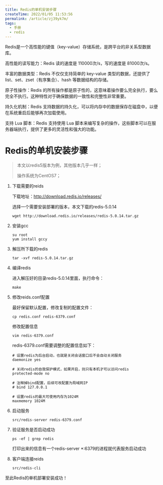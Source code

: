 ```yaml
---
title: Redis的单机安装步骤
createTime: 2022/01/05 11:53:56
permalink: /article/zj39yk7m/
tags:
  - 手册
  - redis
---
```



Redis是一个高性能的键值（key-value）存储系统，是跨平台的非关系型数据库。

高性能的读写能力：Redis 读的速度是 110000次/s，写的速度是 81000次/s。

丰富的数据类型：Redis 不仅仅支持简单的 key-value 类型的数据，还提供了 list、set、zset（有序集合）、hash 等数据结构的存储。

原子性操作：Redis 的所有操作都是原子性的，这意味着操作要么完全执行，要么完全不执行。这种特性对于确保数据的一致性和完整性非常重要。

持久化机制：Redis 支持数据的持久化，可以将内存中的数据保存在磁盘中，以便在系统重启后能够再次加载使用。

支持 Lua 脚本：Redis 支持使用 Lua 脚本来编写复杂的操作，这些脚本可以在服务器端执行，提供了更多的灵活性和强大的功能。

<!-- more -->

# Redis的单机安装步骤

> 本文以redis5版本为例，其他版本几乎一样；
>
> 操作系统为CentOS7；

1. 下载需要的reids

   下载地址：http://download.redis.io/releases/

   选择一个需要安装部署的版本，本文下载的redis-5.0.14

   ```
   wget http://download.redis.io/releases/redis-5.0.14.tar.gz
   ```

2. 安装gcc

   ```
   su root
   yum install gccy
   ```

3. 解压所下载的redis

   ```
   tar -xvf redis-5.0.14.tar.gz
   ```

4. 编译redis

   进入解压好的目录redis-5.0.14里面，执行命令：

   ```
   make
   ```

5. 修改reids.conf配置

   最好保留默认配置，修改复制的配置文件：

   ```
   cp redis.conf redis-6379.conf
   ```

   修改配置信息

   ```
   vim redis-6379.conf
   ```

   redis-6379.conf需要调整的配置信息如下：

   ```
   # 设置redis为后台启动，也就是关闭会话窗口后不会自动关闭服务
   daemonize yes
   
   # 关闭redis的自我保护模式，如果开启，则只有本机才可以访问redis
   protected-mode no
   
   # 注释掉bind配置，后续可改配置为局域网IP
   # bind 127.0.0.1
   
   # 设置redis的最大可使用内存为1024M
   maxmemory 1024M
   ```

6. 启动服务

   ```
   src/redis-server redis-6379.conf
   ```

7. 验证服务是否启动成功

   ```
   ps -ef | grep redis
   ```

   打印出来的信息有一个redis-server *:6379的进程就代表服务启动成功

8. 客户端连接reids

   ```
   src/redis-cli
   ```



至此Redis的单机部署安装成功！